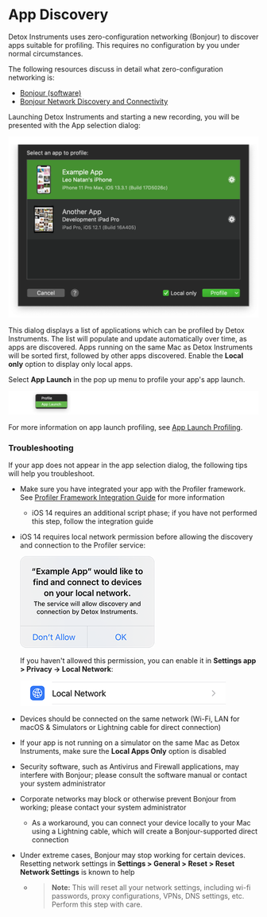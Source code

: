 # App Discovery

Detox Instruments uses zero-configuration networking (Bonjour) to discover apps suitable for profiling. This requires no configuration by you under normal circumstances. 

The following resources discuss in detail what zero-configuration networking is:

- [Bonjour (software)](https://en.wikipedia.org/wiki/Bonjour_(software))
- [Bonjour Network Discovery and Connectivity](https://developer.apple.com/videos/play/wwdc2011/211/)

Launching Detox Instruments and starting a new recording, you will be presented with the App selection dialog:

![App Discovered](Resources/Readme_Discovered.png "App Discovered")

This dialog displays a list of applications which can be profiled by Detox Instruments. The list will populate and update automatically over time, as apps are discovered. Apps running on the same Mac as Detox Instruments will be sorted first, followed by other apps discovered. Enable the **Local only** option to display only local apps.

Select **App Launch** in the pop up menu to profile your app's app launch.

![App Launch Profiling](Resources/AppLaunch_AppLaunchProfilingMenu.png "App Launch Profiling")

For more information on app launch profiling, see [App Launch Profiling](AppLaunchProfiling.md).

### Troubleshooting

If your app does not appear in the app selection dialog, the following tips will help you troubleshoot.

- Make sure you have integrated your app with the Profiler framework. See [Profiler Framework Integration Guide](XcodeIntegrationGuide.md) for more information

  - iOS 14 requires an additional script phase; if you have not performed this step, follow the integration guide

- iOS 14 requires local network permission before allowing the discovery and connection to the Profiler service:

  ![](Resources/OS14_AllowPermission.png)

  If you haven't allowed this permission, you can enable it in **Settings app > Privacy -> Local Network**:

  ![](Resources/OS14_Settings_Privacy.png)

- Devices should be connected on the same network (Wi-Fi, LAN for macOS & Simulators or Lightning cable for direct connection)

- If your app is not running on a simulator on the same Mac as Detox Instruments, make sure the **Local Apps Only** option is disabled

- Security software, such as Antivirus and Firewall applications, may interfere with Bonjour; please consult the software manual or contact your system administrator

- Corporate networks may block or otherwise prevent Bonjour from working; please contact your system administrator
  
  - As a workaround, you can connect your device locally to your Mac using a Lightning cable, which will create a Bonjour-supported direct connection
  
- Under extreme cases, Bonjour may stop working for certain devices. Resetting network settings in **Settings > General > Reset > Reset Network Settings** is known to help
  
  - > **Note:** This will reset all your network settings, including wi-fi passwords, proxy configurations, VPNs, DNS settings, etc. Perform this step with care.

